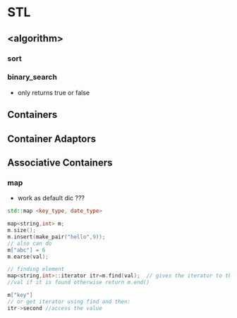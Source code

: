 # STL

## &lt;algorithm&gt;

### sort

### binary\_search

* only returns true or false

## Containers

## Container Adaptors

## Associative Containers

### map

* work as default dic ???

```cpp
std::map <key_type, date_type>

map<string,int> m;
m.size();
m.insert(make_pair("hello",9));
// also can do
m["abc"] = 6 
m.earse(val);

// finding element
map<string,int>::iterator itr=m.find(val);  // gives the iterator to the element
//val if it is found otherwise return m.end()

m["key"] 
// or get iterator using find and then:
itr->second //access the value
```

